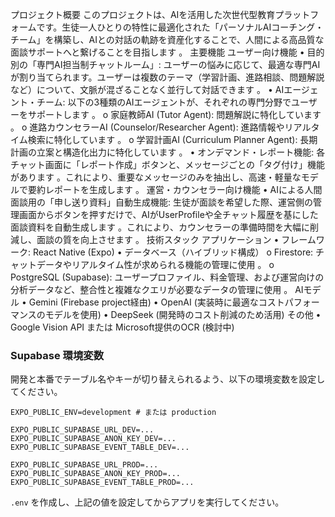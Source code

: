 プロジェクト概要
このプロジェクトは、AIを活用した次世代型教育プラットフォームです。生徒一人ひとりの特性に最適化された「パーソナルAIコーチング・チーム」を構築し、AIとの対話の軌跡を資産化することで、人間による高品質な面談サポートへと繋げることを目指します 。
主要機能
ユーザー向け機能
•	目的別の「専門AI担当制チャットルーム」: ユーザーの悩みに応じて、最適な専門AIが割り当てられます。ユーザーは複数のテーマ（学習計画、進路相談、問題解説など）について、文脈が混ざることなく並行して対話できます 。
•	AIエージェント・チーム: 以下の3種類のAIエージェントが、それぞれの専門分野でユーザーをサポートします 。
o	家庭教師AI (Tutor Agent): 問題解説に特化しています 。
o	進路カウンセラーAI (Counselor/Researcher Agent): 進路情報やリアルタイム検索に特化しています 。
o	学習計画AI (Curriculum Planner Agent): 長期計画の立案と構造化出力に特化しています 。
•	オンデマンド・レポート機能: 各チャット画面に「レポート作成」ボタンと、メッセージごとの「タグ付け」機能があります 。これにより、重要なメッセージのみを抽出し、高速・軽量なモデルで要約レポートを生成します 。
運営・カウンセラー向け機能
•	AIによる人間面談用の「申し送り資料」自動生成機能: 生徒が面談を希望した際、運営側の管理画面からボタンを押すだけで、AIがUserProfileや全チャット履歴を基にした面談資料を自動生成します 。これにより、カウンセラーの準備時間を大幅に削減し、面談の質を向上させます 。
技術スタック
アプリケーション
•	フレームワーク: React Native (Expo)
•	データベース（ハイブリッド構成）
o	Firestore: チャットデータやリアルタイム性が求められる機能の管理に使用 。
o	PostgreSQL (Supabase): ユーザープロファイル、料金管理、および運営向けの分析データなど、整合性と複雑なクエリが必要なデータの管理に使用 。
AIモデル
•	Gemini (Firebase project経由) 
•	OpenAI (実装時に最適なコストパフォーマンスのモデルを使用) 
•	DeepSeek (開発時のコスト削減のため活用) 
その他
•	Google Vision API または Microsoft提供のOCR (検討中) 

### Supabase 環境変数
開発と本番でテーブル名やキーが切り替えられるよう、以下の環境変数を設定してください。

```
EXPO_PUBLIC_ENV=development # または production

EXPO_PUBLIC_SUPABASE_URL_DEV=...
EXPO_PUBLIC_SUPABASE_ANON_KEY_DEV=...
EXPO_PUBLIC_SUPABASE_EVENT_TABLE_DEV=...

EXPO_PUBLIC_SUPABASE_URL_PROD=...
EXPO_PUBLIC_SUPABASE_ANON_KEY_PROD=...
EXPO_PUBLIC_SUPABASE_EVENT_TABLE_PROD=...
```

`.env` を作成し、上記の値を設定してからアプリを実行してください。
